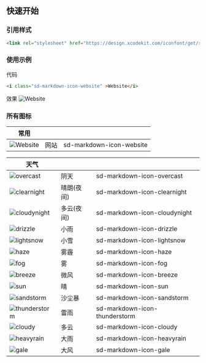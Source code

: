 ## 快速开始

### 引用样式
```html
<link rel="stylesheet" href="https://design.xcodekit.com/iconfont/get/sd-markdown-icon.css">          
```
### 使用示例
代码
```html
<i class="sd-markdown-icon-website" >Website</i>
```
效果
![Website](https://design.xcodekit.com/iconfont/preview/sd-markdown-icon/sd-markdown-icon-website.32x.png)

### 所有图标
| 常用 |    |   |
|  ----  | ----  | ----  |
| ![Website](https://design.xcodekit.com/iconfont/preview/sd-markdown-icon/sd-markdown-icon-website.32x.png) |网站| sd-markdown-icon-website |

| 天气 |    |   |
|  ----  | ----  | ----  |
| ![overcast](https://design.xcodekit.com/iconfont/preview/sd-markdown-icon/sd-markdown-icon-overcast.32x.png) |阴天| sd-markdown-icon-overcast |
| ![clearnight](https://design.xcodekit.com/iconfont/preview/sd-markdown-icon/sd-markdown-icon-clearnight.32x.png) |晴朗(夜间)| sd-markdown-icon-clearnight |
| ![cloudynight](https://design.xcodekit.com/iconfont/preview/sd-markdown-icon/sd-markdown-icon-cloudynight.32x.png) |多云(夜间)| sd-markdown-icon-cloudynight |
| ![drizzle](https://design.xcodekit.com/iconfont/preview/sd-markdown-icon/sd-markdown-icon-drizzle.32x.png) |小雨| sd-markdown-icon-drizzle |
| ![lightsnow](https://design.xcodekit.com/iconfont/preview/sd-markdown-icon/sd-markdown-icon-lightsnow.32x.png) |小雪| sd-markdown-icon-lightsnow |
| ![haze](https://design.xcodekit.com/iconfont/preview/sd-markdown-icon/sd-markdown-icon-haze.32x.png) | 雾霾| sd-markdown-icon-haze |
| ![fog](https://design.xcodekit.com/iconfont/preview/sd-markdown-icon/sd-markdown-icon-fog.32x.png) |雾| sd-markdown-icon-fog |
| ![breeze](https://design.xcodekit.com/iconfont/preview/sd-markdown-icon/sd-markdown-icon-breeze.32x.png) |微风| sd-markdown-icon-breeze |
| ![sun](https://design.xcodekit.com/iconfont/preview/sd-markdown-icon/sd-markdown-icon-sun.32x.png) |晴| sd-markdown-icon-sun |
| ![sandstorm](https://design.xcodekit.com/iconfont/preview/sd-markdown-icon/sd-markdown-icon-sandstorm.32x.png) |沙尘暴| sd-markdown-icon-sandstorm |
| ![thunderstorm](https://design.xcodekit.com/iconfont/preview/sd-markdown-icon/sd-markdown-icon-thunderstorm.32x.png) |雷雨| sd-markdown-icon-thunderstorm |
| ![cloudy](https://design.xcodekit.com/iconfont/preview/sd-markdown-icon/sd-markdown-icon-cloudy.32x.png) |多云| sd-markdown-icon-cloudy |
| ![heavyrain](https://design.xcodekit.com/iconfont/preview/sd-markdown-icon/sd-markdown-icon-heavyrain.32x.png) |大雨| sd-markdown-icon-heavyrain |
| ![gale](https://design.xcodekit.com/iconfont/preview/sd-markdown-icon/sd-markdown-icon-gale.32x.png) |大风| sd-markdown-icon-gale | 
 
 


